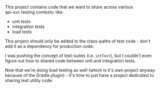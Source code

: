 This project contains code that we want to share across various  
api-svc testing contexts:
like:
* unit tests
* integration tests
* load tests

This project should only be added to the class-paths of test code - don't add 
it as a dependency for production code.

I was pushing the concept of test-suites (i.e. `intTest`), but I couldn't
even figure out how to shared code between unit and integration tests.

Now that we're doing load testing as well (which is it's own project anyway
because of the Gradle plugin) - it's time to just have a project dedicated to 
sharing test utility code. 

